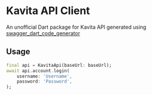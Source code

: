 <!-- 
This README describes the package. If you publish this package to pub.dev,
this README's contents appear on the landing page for your package.

For information about how to write a good package README, see the guide for
[writing package pages](https://dart.dev/guides/libraries/writing-package-pages). 

For general information about developing packages, see the Dart guide for
[creating packages](https://dart.dev/guides/libraries/create-library-packages)
and the Flutter guide for
[developing packages and plugins](https://flutter.dev/developing-packages). 
-->

# Kavita API Client

An unofficial Dart package for Kavita API generated using [swagger_dart_code_generator](https://pub.dev/packages/swagger_dart_code_generator)

## Usage

```dart
final api = KavitaApi(baseUrl: baseUrl);
await api.account.login(
    username: 'Username',
    password: 'Password',
);
```
